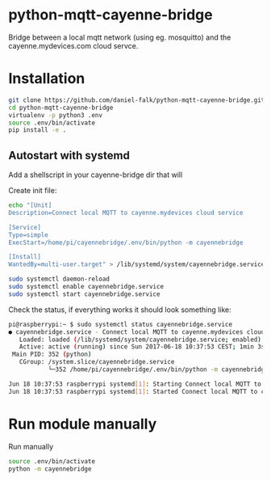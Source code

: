 # python-mqtt-cayenne-bridge
Bridge between a local mqtt network (using eg. mosquitto) and the cayenne.mydevices.com cloud servce.

# Installation

```bash
git clone https://github.com/daniel-falk/python-mqtt-cayenne-bridge.git
cd python-mqtt-cayenne-bridge
virtualenv -p python3 .env
source .env/bin/activate
pip install -e .
```

## Autostart with systemd

Add a shellscript in your cayenne-bridge dir that will 

Create init file:
```bash
echo "[Unit]
Description=Connect local MQTT to cayenne.mydevices cloud service

[Service]
Type=simple
ExecStart=/home/pi/cayennebridge/.env/bin/python -m cayennebridge

[Install]
WantedBy=multi-user.target" > /lib/systemd/system/cayennebridge.service

sudo systemctl daemon-reload
sudo systemctl enable cayennebridge.service
sudo systemctl start cayennebridge.service
```

Check the status, if everything works it should look something like:
```bash
pi@raspberrypi:~ $ sudo systemctl status cayennebridge.service
● cayennebridge.service - Connect local MQTT to cayenne.mydevices cloud service
   Loaded: loaded (/lib/systemd/system/cayennebridge.service; enabled)
   Active: active (running) since Sun 2017-06-18 10:37:53 CEST; 1min 3s ago
 Main PID: 352 (python)
   CGroup: /system.slice/cayennebridge.service
           └─352 /home/pi/cayennebridge/.env/bin/python -m cayennebridge

Jun 18 10:37:53 raspberrypi systemd[1]: Starting Connect local MQTT to cayenne.mydevices cloud service...
Jun 18 10:37:53 raspberrypi systemd[1]: Started Connect local MQTT to cayenne.mydevices cloud service.
```

# Run module manually

Run manually
```bash
source .env/bin/activate
python -m cayennebridge
```
